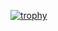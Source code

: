 [![trophy](https://github-profile-trophy.vercel.app/?username=shengbo-ma&theme=onedark)](https://github.com/ryo-ma/github-profile-trophy)
